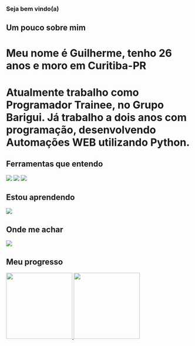 ### Seja bem vindo(a)

## Um pouco sobre mim
# Meu nome é Guilherme, tenho 26 anos e moro em Curitiba-PR
# Atualmente trabalho como Programador Trainee, no Grupo Barigui. Já trabalho a dois anos com programação, desenvolvendo Automações WEB utilizando Python.

## Ferramentas que entendo

<img src="https://cdn.jsdelivr.net/gh/devicons/devicon@latest/icons/python/python-original-wordmark.svg" /> <img src="https://cdn.jsdelivr.net/gh/devicons/devicon@latest/icons/mysql/mysql-original-wordmark.svg" /> <img src="https://cdn.jsdelivr.net/gh/devicons/devicon@latest/icons/microsoftsqlserver/microsoftsqlserver-original-wordmark.svg" />

## Estou aprendendo

<img src="https://cdn.jsdelivr.net/gh/devicons/devicon@latest/icons/csharp/csharp-original.svg" />

## Onde me achar

<div>
  <a href="https://www.linkedin.com/in/guilherme-dal-evedove-224a16182/" target="_blank"><img loading="lazy" src="https://img.shields.io/badge/-LinkedIn-%230077B5?style=for-the-badge&logo=linkedin&logoColor=white" target="_blank"></a>
</div>

## Meu progresso

<div>
  <a href="https://github.com/GDEDevOne">
  <img loading="lazy" height="180em" src="https://github-readme-stats.vercel.app/api/top-langs/?username=seu-usuário-aqui&layout=compact&langs_count=7&theme=dracula"/>
  <img loading="lazy" height="180em" src="https://github-readme-stats.vercel.app/api?username=seu-usuário-aqui&show_icons=true&theme=dracula&include_all_commits=true&count_private=true"/>
</div>
